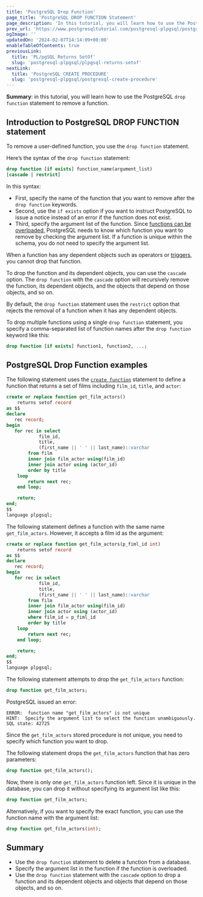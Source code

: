 ```yaml
---
title: 'PostgreSQL Drop Function'
page_title: 'PostgreSQL DROP FUNCTION Statement'
page_description: 'In this tutorial, you will learn how to use the PostgreSQL DROP FUNCTION statement to delete one or more functions from a database.'
prev_url: 'https://www.postgresqltutorial.com/postgresql-plpgsql/postgresql-drop-function/'
ogImage: ''
updatedOn: '2024-02-07T14:14:09+00:00'
enableTableOfContents: true
previousLink:
  title: 'PL/pgSQL Returns SetOf'
  slug: 'postgresql-plpgsql/plpgsql-returns-setof'
nextLink:
  title: 'PostgreSQL CREATE PROCEDURE'
  slug: 'postgresql-plpgsql/postgresql-create-procedure'
---
```


**Summary**: in this tutorial, you will learn how to use the PostgreSQL `drop function` statement to remove a function.

## Introduction to PostgreSQL DROP FUNCTION statement

To remove a user\-defined function, you use the `drop function` statement.

Here’s the syntax of the `drop function` statement:

```sql
drop function [if exists] function_name(argument_list)
[cascade | restrict]
```

In this syntax:

- First, specify the name of the function that you want to remove after the `drop function` keywords.
- Second, use the `if exists` option if you want to instruct PostgreSQL to issue a notice instead of an error if the function does not exist.
- Third, specify the argument list of the function. Since [functions can be overloaded,](plpgsql-function-overloading) PostgreSQL needs to know which function you want to remove by checking the argument list. If a function is unique within the schema, you do not need to specify the argument list.

When a function has any dependent objects such as operators or [triggers](../postgresql-triggers), you cannot drop that function.

To drop the function and its dependent objects, you can use the `cascade` option. The `drop function` with the `cascade` option will recursively remove the function, its dependent objects, and the objects that depend on those objects, and so on.

By default, the `drop function` statement uses the `restrict` option that rejects the removal of a function when it has any dependent objects.

To drop multiple functions using a single `drop function` statement, you specify a comma\-separated list of function names after the `drop function` keyword like this:

```sql
drop function [if exists] function1, function2, ...;
```

## PostgreSQL Drop Function examples

The following statement uses the [`create function`](postgresql-create-function) statement to define a function that returns a set of films including `film_id`, `title`, and `actor`:

```sql
create or replace function get_film_actors()
	returns setof record
as $$
declare
   rec record;
begin
   for rec in select
			film_id,
			title,
            (first_name || ' ' || last_name)::varchar
		from film
		inner join film_actor using(film_id)
		inner join actor using (actor_id)
		order by title
	loop
        return next rec;
	end loop;

	return;
end;
$$
language plpgsql;
```

The following statement defines a function with the same name `get_film_actors`. However, it accepts a film id as the argument:

```sql
create or replace function get_film_actors(p_fiml_id int)
	returns setof record
as $$
declare
   rec record;
begin
   for rec in select
			film_id,
			title,
            (first_name || ' ' || last_name)::varchar
		from film
		inner join film_actor using(film_id)
		inner join actor using (actor_id)
		where film_id = p_fiml_id
		order by title
	loop
        return next rec;
	end loop;

	return;
end;
$$
language plpgsql;
```

The following statement attempts to drop the `get_film_actors` function:

```sql
drop function get_film_actors;
```

PostgreSQL issued an error:

```shell
ERROR:  function name "get_film_actors" is not unique
HINT:  Specify the argument list to select the function unambiguously.
SQL state: 42725
```

Since the `get_film_actors` stored procedure is not unique, you need to specify which function you want to drop.

The following statement drops the `get_film_actors` function that has zero parameters:

```sql
drop function get_film_actors();
```

Now, there is only one `get_film_actors` function left. Since it is unique in the database, you can drop it without specifying its argument list like this:

```sql
drop function get_film_actors;
```

Alternatively, if you want to specify the exact function, you can use the function name with the argument list:

```sql
drop function get_film_actors(int);
```

## Summary

- Use the `drop function` statement to delete a function from a database.
- Specify the argument list in the function if the function is overloaded.
- Use the `drop function` statement with the `cascade` option to drop a function and its dependent objects and objects that depend on those objects, and so on.
